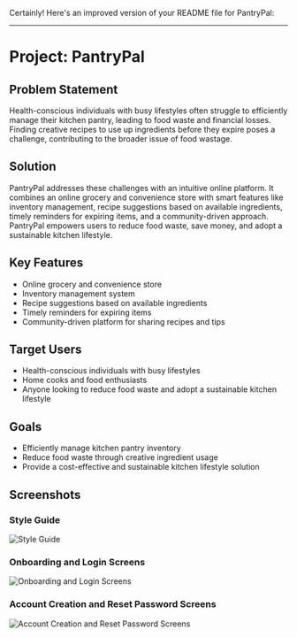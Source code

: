Certainly! Here's an improved version of your README file for PantryPal:

---

# Project: PantryPal

## Problem Statement
Health-conscious individuals with busy lifestyles often struggle to efficiently manage their kitchen pantry, leading to food waste and financial losses. Finding creative recipes to use up ingredients before they expire poses a challenge, contributing to the broader issue of food wastage.

## Solution
PantryPal addresses these challenges with an intuitive online platform. It combines an online grocery and convenience store with smart features like inventory management, recipe suggestions based on available ingredients, timely reminders for expiring items, and a community-driven approach. PantryPal empowers users to reduce food waste, save money, and adopt a sustainable kitchen lifestyle.

## Key Features
- Online grocery and convenience store
- Inventory management system
- Recipe suggestions based on available ingredients
- Timely reminders for expiring items
- Community-driven platform for sharing recipes and tips

## Target Users
- Health-conscious individuals with busy lifestyles
- Home cooks and food enthusiasts
- Anyone looking to reduce food waste and adopt a sustainable kitchen lifestyle

## Goals
- Efficiently manage kitchen pantry inventory
- Reduce food waste through creative ingredient usage
- Provide a cost-effective and sustainable kitchen lifestyle solution

## Screenshots

### Style Guide
![Style Guide](https://github.com/karthiksneu/pantry-pal/assets/114313259/03789aaa-f1a1-41c7-86e1-0a1fb3a740c2)

### Onboarding and Login Screens
![Onboarding and Login Screens](https://github.com/karthiksneu/pantry-pal/assets/114313259/3a44c088-1854-479c-b00c-fbd5d8b9f104)

### Account Creation and Reset Password Screens
![Account Creation and Reset Password Screens](https://github.com/karthiksneu/pantry-pal/assets/114313259/85c9c003-dd32-491a-8edf-fcc5e7415289)
